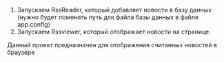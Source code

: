 1. Запускаем RssReader, который добавляет новости в базу данных 
(нужно будет поменять путь для файла базы данных в файле app.config) 
2. Запускаем Rssviewer, который отображает новости на странице.

Данный проект предназначен для отображения считанных новостей в браузере
